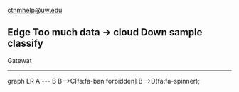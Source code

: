 ctnmhelp@uw.edu

Edge
Too much data -> cloud
    Down sample
    classify
---
Gatewat





--------
  <div class="mermaid">
  graph LR
      A --- B
      B-->C[fa:fa-ban forbidden]
      B-->D(fa:fa-spinner);
  </div>